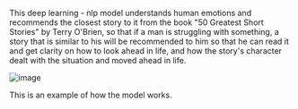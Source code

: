 This deep learning - nlp model understands human emotions and recommends the closest story to it from the book "50 Greatest Short Stories" by Terry O'Brien, so that if a man is struggling with something, a story that is similar to his will be recommended to him so that he can read it and get clarity on how to look ahead in life, and how the story's character dealt with the situation and moved ahead in life.

![image](https://github.com/user-attachments/assets/dd41ad7a-aacb-458f-9f3b-37bcd127616b)

This is an example of how the model works.
